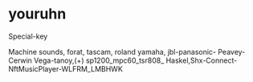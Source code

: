 # youruhn
Special-key
 
 
 Machine sounds, forat, tascam, roland yamaha, jbl-panasonic- Peavey-Cerwin Vega-tanoy,(+) sp1200_mpc60_tsr808_ 
 Haskel,Shx-Connect-NftMusicPlayer-WLFRM_LMBHWK
